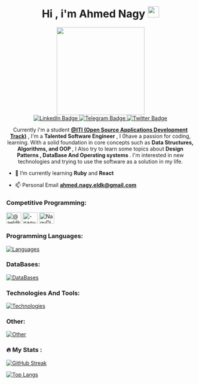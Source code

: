 <img src="https://komarev.com/ghpvc/?username=Blitz576&style=flat-square&color=blue" align="right" alt=""/>
<h1 align='center'>
  Hi , i'm Ahmed Nagy
  <img src="https://media.giphy.com/media/hvRJCLFzcasrR4ia7z/giphy.gif" width="30px"/>
</h1>
<div id="header" align="center">
  <img src="https://media.giphy.com/media/v1.Y2lkPTc5MGI3NjExM3hndnFzbnAzODR4NnpjZ244MmVxeXFlNmFpYnpwNG01OGRqazhxNiZlcD12MV9pbnRlcm5hbF9naWZfYnlfaWQmY3Q9Zw/2IudUHdI075HL02Pkk/giphy.gif" width="235"/>
</div>

<div id="badges" align="center">
  <a href="https://www.linkedin.com/in/ahmed-nagy-eldk-443a041b2/" border-radius="30">
    <img src="https://img.shields.io/badge/LinkedIn-blue?style=for-the-badge&logo=linkedin&logoColor=white" alt="LinkedIn Badge"/>
  </a>

  
  <a href="https://t.me/Blitz576">
    <img src="https://img.shields.io/badge/Telegram-lightblue?style=for-the-badge&logo=telegram&logoColor=white" alt="Telegram Badge"/>
  </a>  
  <a href="https://twitter.com/eldk_n">
    <img src="https://img.shields.io/badge/Twitter-blue?style=for-the-badge&logo=twitter&logoColor=white" alt="Twitter Badge"/>
  </a>  
</div>
<p align="center"> Currently i'm a student <a href="https://iti.gov.eg/iti/home" alt="Information Technology Institute" color="red"><strong>@ITI (Open Source Applications Development Track)</strong></a> , I'm a <strong>Talented Software Engineer</strong> , I 0have a passion for coding, learning. With a solid foundation in core concepts such as <strong>Data Structures, Algorithms, and OOP </strong> , I Also try to learn some topics about <strong>Design Patterns , DataBase And Operating systems </strong>. I'm interested in new technologies and trying to use the software as a solution in my life.</p>

- 🌱 I’m currently learning **Ruby** and **React**

- 📫 Personal Email **ahmed.nagy.eldk@gmail.com**

<h3 align="left">Competitive Programming:</h3>
<p align="left">
<a href="https://www.hackerrank.com/profile/aeldk24" target="blank"><img align="center" src="https://raw.githubusercontent.com/rahuldkjain/github-profile-readme-generator/master/src/images/icons/Social/hackerrank.svg" alt="@aeldk24" height="30" width="40" /></a>
<a href="https://codeforces.com/profile/-nagy-" target="blank"><img align="center" src="https://raw.githubusercontent.com/rahuldkjain/github-profile-readme-generator/master/src/images/icons/Social/codeforces.svg" alt="-nagy-" height="30" width="40" /></a>
<a href="https://leetcode.com/u/NagyDisappointed/" target="blank"><img align="center" src="https://raw.githubusercontent.com/rahuldkjain/github-profile-readme-generator/master/src/images/icons/Social/leet-code.svg" alt="NagyDisappointed" height="30" width="40" /></a>
</p>

<h3>Programming Languages:</h3>

[![Languages](https://skillicons.dev/icons?i=js,html,css,py,java,c,cpp,bash,ts,ruby,php)](https://skillicons.dev)

<h3>DataBases:</h3>

[![DataBases](https://skillicons.dev/icons?i=mongodb,postgres,mysql)](https://skillicons.dev)

<h3>Technologies And Tools: </h3>

[![Technologies](https://skillicons.dev/icons?i=nodejs,laravel,django,spring,angular,react,vue,nginx,wordpress,docker,git,postman)](https://skillicons.dev)

<h3>Other:</h3>

[![Other](https://skillicons.dev/icons?i=npm,linux,redhat,ubuntu,latex,clion,vscode,idea,phpstorm,pycharm,discord)](https://skillicons.dev)

### :fire: My Stats :
[![GitHub Streak](http://github-readme-streak-stats.herokuapp.com?user=Blitz576&theme=dark&background=000000)](https://git.io/streak-stats)

[![Top Langs](https://github-readme-stats.vercel.app/api/top-langs/?username=Blitz576&layout=compact&langs_count=6&include_all_commits=true)](https://github.com/anuraghazra/github-readme-stats)
